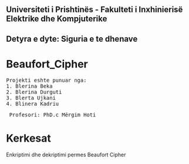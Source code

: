 ## Universiteti i Prishtinës - Fakulteti i Inxhinierisë Elektrike dhe Kompjuterike

## Detyra e dyte: Siguria e te dhenave
# Beaufort_Cipher

<pre>Projekti eshte punuar nga:
1. Blerina Beka
2. Blerina Durguti
3. Blerta Ujkani
4. Blinera Kadriu 
</pre>
<pre> Profesori: PhD.c Mërgim Hoti </pre>

# Kerkesat 
Enkriptimi dhe dekriptimi permes Beaufort Cipher
